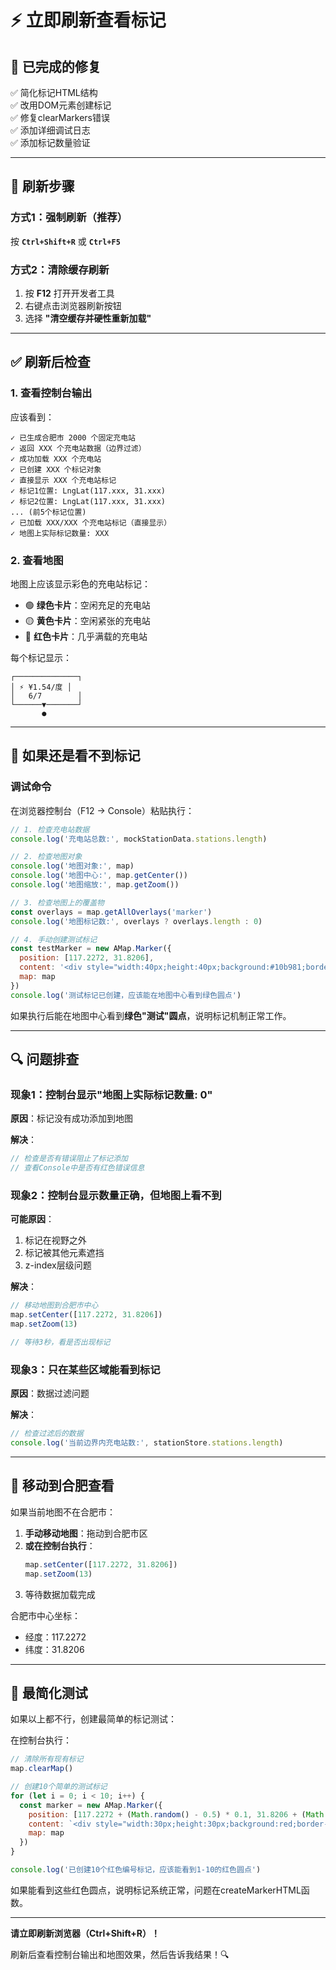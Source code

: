 # ⚡ 立即刷新查看标记

## 🎯 已完成的修复

✅ 简化标记HTML结构  
✅ 改用DOM元素创建标记  
✅ 修复clearMarkers错误  
✅ 添加详细调试日志  
✅ 添加标记数量验证  

---

## 🔄 刷新步骤

### 方式1：强制刷新（推荐）

按 **`Ctrl+Shift+R`** 或 **`Ctrl+F5`**

### 方式2：清除缓存刷新

1. 按 **F12** 打开开发者工具
2. 右键点击浏览器刷新按钮
3. 选择 **"清空缓存并硬性重新加载"**

---

## ✅ 刷新后检查

### 1. 查看控制台输出

应该看到：

```
✓ 已生成合肥市 2000 个固定充电站
✓ 返回 XXX 个充电站数据（边界过滤）
✓ 成功加载 XXX 个充电站
✓ 已创建 XXX 个标记对象
✓ 直接显示 XXX 个充电站标记
✓ 标记1位置: LngLat(117.xxx, 31.xxx)
✓ 标记2位置: LngLat(117.xxx, 31.xxx)
... (前5个标记位置)
✓ 已加载 XXX/XXX 个充电站标记（直接显示）
✓ 地图上实际标记数量: XXX
```

### 2. 查看地图

地图上应该显示彩色的充电站标记：

- 🟢 **绿色卡片**：空闲充足的充电站
- 🟡 **黄色卡片**：空闲紧张的充电站  
- 🔴 **红色卡片**：几乎满载的充电站

每个标记显示：
```
┌──────────────┐
│ ⚡ ¥1.54/度 │
│   6/7        │
└──────▼───────┘
       ●
```

---

## 🐛 如果还是看不到标记

### 调试命令

在浏览器控制台（F12 → Console）粘贴执行：

```javascript
// 1. 检查充电站数据
console.log('充电站总数:', mockStationData.stations.length)

// 2. 检查地图对象
console.log('地图对象:', map)
console.log('地图中心:', map.getCenter())
console.log('地图缩放:', map.getZoom())

// 3. 检查地图上的覆盖物
const overlays = map.getAllOverlays('marker')
console.log('地图标记数:', overlays ? overlays.length : 0)

// 4. 手动创建测试标记
const testMarker = new AMap.Marker({
  position: [117.2272, 31.8206],
  content: '<div style="width:40px;height:40px;background:#10b981;border:2px solid white;border-radius:50%;display:flex;align-items:center;justify-content:center;color:white;font-weight:bold;box-shadow:0 2px 8px rgba(0,0,0,0.3);">测试</div>',
  map: map
})
console.log('测试标记已创建，应该能在地图中心看到绿色圆点')
```

如果执行后能在地图中心看到**绿色"测试"圆点**，说明标记机制正常工作。

---

## 🔍 问题排查

### 现象1：控制台显示"地图上实际标记数量: 0"

**原因**：标记没有成功添加到地图

**解决**：
```javascript
// 检查是否有错误阻止了标记添加
// 查看Console中是否有红色错误信息
```

### 现象2：控制台显示数量正确，但地图上看不到

**可能原因**：
1. 标记在视野之外
2. 标记被其他元素遮挡
3. z-index层级问题

**解决**：
```javascript
// 移动地图到合肥市中心
map.setCenter([117.2272, 31.8206])
map.setZoom(13)

// 等待3秒，看是否出现标记
```

### 现象3：只在某些区域能看到标记

**原因**：数据过滤问题

**解决**：
```javascript
// 检查过滤后的数据
console.log('当前边界内充电站数:', stationStore.stations.length)
```

---

## 📱 移动到合肥查看

如果当前地图不在合肥市：

1. **手动移动地图**：拖动到合肥市区
2. **或在控制台执行**：
   ```javascript
   map.setCenter([117.2272, 31.8206])
   map.setZoom(13)
   ```
3. 等待数据加载完成

合肥市中心坐标：
- 经度：117.2272
- 纬度：31.8206

---

## 🎯 最简化测试

如果以上都不行，创建最简单的标记测试：

在控制台执行：

```javascript
// 清除所有现有标记
map.clearMap()

// 创建10个简单的测试标记
for (let i = 0; i < 10; i++) {
  const marker = new AMap.Marker({
    position: [117.2272 + (Math.random() - 0.5) * 0.1, 31.8206 + (Math.random() - 0.5) * 0.1],
    content: `<div style="width:30px;height:30px;background:red;border-radius:50%;color:white;display:flex;align-items:center;justify-content:center;font-weight:bold;">${i+1}</div>`,
    map: map
  })
}

console.log('已创建10个红色编号标记，应该能看到1-10的红色圆点')
```

如果能看到这些红色圆点，说明标记系统正常，问题在createMarkerHTML函数。

---

**请立即刷新浏览器（Ctrl+Shift+R）！**

刷新后查看控制台输出和地图效果，然后告诉我结果！🔍

